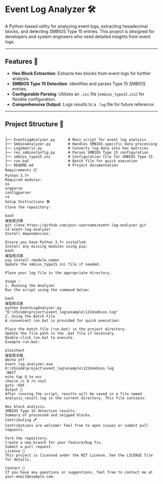 # Event Log Analyzer 🛠️

A Python-based utility for analyzing event logs, extracting hexadecimal blocks, and detecting SMBIOS Type 15 entries. This project is designed for developers and system engineers who need detailed insights from event logs.

---

## Features 🚀
- **Hex Block Extraction**: Extracts hex blocks from event logs for further analysis.
- **SMBIOS Type 15 Detection**: Identifies and parses Type 15 SMBIOS entries.
- **Configurable Parsing**: Utilizes an `.ini` file (`smbios_type15.ini`) for flexible configuration.
- **Comprehensive Output**: Logs results to a `.log` file for future reference.

---

## Project Structure 📂
```plaintext
.
├── EventLogAnalyzer.py      # Main script for event log analysis
├── SmbiosAnalyzer.py        # Handles SMBIOS-specific data processing
├── Log2matrix.py            # Converts log data into hex matrices
├── res_smbiosConfig.py      # Parses SMBIOS Type 15 configuration
├── smbios_type15.ini        # Configuration file for SMBIOS Type 15
├── run.bat                  # Batch file for quick execution
├── README.md                # Project documentation
Requirements 📦
Python 3.7+
Required modules:
os
argparse
configparser
re
Setup Instructions 🛠️
Clone the repository:

bash
複製程式碼
git clone https://github.com/your-username/event-log-analyzer.git
cd event-log-analyzer
Install dependencies:

Ensure you have Python 3.7+ installed.
Install any missing modules using pip:
bash
複製程式碼
pip install <module_name>
Update the smbios_type15.ini file if needed.

Place your log file in the appropriate directory.

Usage 💡
1. Running the Analyzer
Run the script using the command below:

bash
複製程式碼
python EventLogAnalyzer.py "D:\VScode\project\event_log\example\1224smbios.log"
2. Using the Batch File
A convenient run.bat is provided for quick execution:

Place the batch file (run.bat) in the project directory.
Update the file path in the .bat file if necessary.
Double-click run.bat to execute.
Example run.bat:

plaintext
複製程式碼
@echo off
event_log_analyzer.exe D:\VScode\project\event_log\example\1224smbios.log
:WAIT
echo tap Q to esc
choice /c Q /n >nul
goto :EOF
Output 📄
After running the script, results will be saved in a file named analysis_result.log in the current directory. This file contains:

Hex block analysis.
SMBIOS Type 15 detection results.
Summary of processed and skipped blocks.
Contributing 🖊️
Contributions are welcome! Feel free to open issues or submit pull requests.

Fork the repository.
Create a new branch for your feature/bug fix.
Submit a pull request.
License 📜
This project is licensed under the MIT License. See the LICENSE file for details.

Contact 📧
If you have any questions or suggestions, feel free to contact me at your-email@example.com.